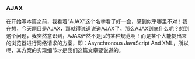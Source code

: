 ### AJAX
在开始写本篇之前，我看着“AJAX”这个名字看了好一会，感到似乎哪里不对！我在想，今天题目是AJAX，那就得说道说道AJAX了。那么AJAX到底什么呢？想到这个问题，我突然意识到，AJAX俨然不是js的某种规范啊！而是某个大能提出来的浏览器进行网络请求的方案，即：Asynchronous JavaScript And XML，所以呢，其方案的实现细节才是我们这篇文章要说道的。

